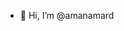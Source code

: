 - 👋 Hi, I’m @amanamard

<!---
amanamard/amanamard is a ✨ special ✨ repository because its `README.md` (this file) appears on your GitHub profile.
You can click the Preview link to take a look at your changes.
--->
